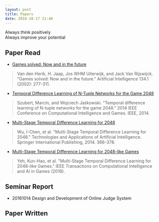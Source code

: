 ```yaml
---
layout: post
title: Papers
date: 2016-10-17 21:48
---
```


Always think positively    
Always improve your potential  


## Paper Read


- [Games solved: Now and in the future][1]

> Van den Herik, H. Jaap, Jos WHM Uiterwijk, and Jack Van Rijswijck. "Games solved: Now and in the future." Artificial Intelligence 134.1 (2002): 277-311.

- [Temporal Difference Learning of N-Tuple Networks for the Game 2048][4]

> Szubert, Marcin, and Wojciech Jaśkowski. "Temporal difference learning of N-tuple networks for the game 2048." 2014 IEEE Conference on Computational Intelligence and Games. IEEE, 2014.

- [Multi-Stage Temporal Difference Learning for 2048][2]  

> Wu, I-Chen, et al. "Multi-Stage Temporal Difference Learning for 2048." Technologies and Applications of Artificial Intelligence. Springer International Publishing, 2014. 366-378.

- [Multi-Stage Temporal Difference Learning for 2048-like Games][3]

> Yeh, Kun-Hao, et al. "Multi-Stage Temporal Difference Learning for 2048-like Games." IEEE Transactions on Computational Intelligence and AI in Games (2016).



## Seminar Report

- 20161014 Design and Development of Online Judge System

## Paper Written 


  [1]: http://web.mit.edu/6.034/wwwbob/GamesSolved.pdf
  [2]: http://download.springer.com/static/pdf/229/chp%253A10.1007%252F978-3-319-13987-6_34.pdf?originUrl=http://link.springer.com/chapter/10.1007/978-3-319-13987-6_34&token2=exp=1476707787~acl=/static/pdf/229/chp%25253A10.1007%25252F978-3-319-13987-6_34.pdf?originUrl=http%253A%252F%252Flink.springer.com%252Fchapter%252F10.1007%252F978-3-319-13987-6_34*~hmac=95318d053161e462753fecb68db5827ef3c6a86d77c5c7c40858a8c239e69280
  [3]: http://ieeexplore.ieee.org/abstract/document/7518633/
  [4]: http://www.cs.put.poznan.pl/wjaskowski/pub/papers/Szubert2014_2048.pdf